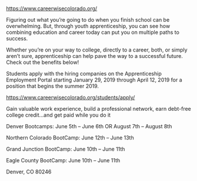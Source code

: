 https://www.careerwisecolorado.org/

Figuring out what you’re going to do when you finish school can be overwhelming. But, through youth apprenticeship, you can see how combining education and career today can put you on multiple paths to success.

Whether you’re on your way to college, directly to a career, both, or simply aren’t sure, apprenticeship can help pave the way to a successful future. Check out the benefits below!

Students apply with the hiring companies on the Apprenticeship Employment Portal starting January 29, 2019 through April 12, 2019 for a position that begins the summer 2019.

https://www.careerwisecolorado.org/students/apply/

Gain valuable work experience, build a professional network, earn debt-free college credit…and get paid while you do it

Denver Bootcamps: June 5th – June 6th OR August 7th – August 8th

Northern Colorado BootCamp: June 12th – June 13th

Grand Junction BootCamp: June 10th – June 11th

Eagle County BootCamp: June 10th – June 11th

Denver, CO 80246
